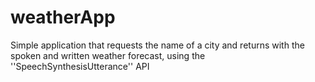 # weatherApp


Simple application that requests the name of a city and returns with 
the spoken and written weather forecast, using the ''SpeechSynthesisUtterance'' API
